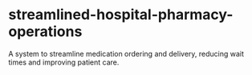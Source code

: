 # streamlined-hospital-pharmacy-operations
A system to streamline medication ordering and delivery, reducing wait times and improving patient care.
